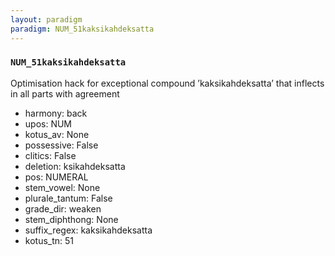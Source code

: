 ```yaml
---
layout: paradigm
paradigm: NUM_51kaksikahdeksatta
---
```

### ` NUM_51kaksikahdeksatta `

Optimisation hack for exceptional compound ’kaksikahdeksatta’ that inflects in all parts with agreement
* harmony: back
* upos: NUM
* kotus_av: None
* possessive: False
* clitics: False
* deletion: ksikahdeksatta
* pos: NUMERAL
* stem_vowel: None
* plurale_tantum: False
* grade_dir: weaken
* stem_diphthong: None
* suffix_regex: kaksikahdeksatta
* kotus_tn: 51
